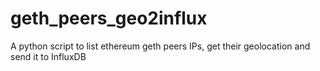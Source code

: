 # geth_peers_geo2influx
A python script to list ethereum geth peers IPs, get their geolocation and send it to InfluxDB
